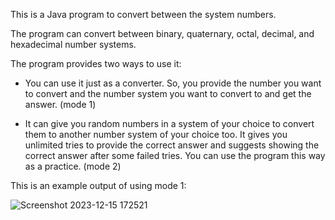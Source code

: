 This is a Java program to convert between the system numbers.

The program can convert between binary, quaternary, octal, decimal, and hexadecimal number systems.

The program provides two ways to use it:

* You can use it just as a converter. So, you provide the number you want to convert and the number system you want to convert to
  and get the answer. (mode 1)

* It can give you random numbers in a system of your choice to convert them to another number system of your choice too.
  It gives you unlimited tries to provide the correct answer and suggests showing the correct answer after some failed tries.
  You can use the program this way as a practice. (mode 2)

This is an example output of using mode 1:

![Screenshot 2023-12-15 172521](https://github.com/m7m49/Number-System-Converter/assets/76563254/578d4b36-25f0-49e3-978e-6fc63b0d0e2c)
